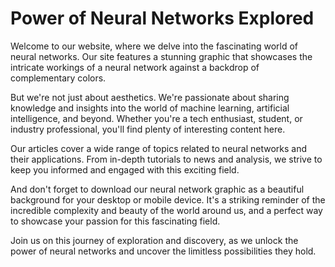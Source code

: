 <!--font:Poppins-->

# Power of Neural Networks Explored

Welcome to our website, where we delve into the fascinating world of neural networks. Our site features a stunning graphic that showcases the intricate workings of a neural network against a backdrop of complementary colors.

But we're not just about aesthetics. We're passionate about sharing knowledge and insights into the world of machine learning, artificial intelligence, and beyond. Whether you're a tech enthusiast, student, or industry professional, you'll find plenty of interesting content here.

Our articles cover a wide range of topics related to neural networks and their applications. From in-depth tutorials to news and analysis, we strive to keep you informed and engaged with this exciting field.

And don't forget to download our neural network graphic as a beautiful background for your desktop or mobile device. It's a striking reminder of the incredible complexity and beauty of the world around us, and a perfect way to showcase your passion for this fascinating field.

Join us on this journey of exploration and discovery, as we unlock the power of neural networks and uncover the limitless possibilities they hold.

<!--

Write me markdown content of website with wallpaper:

"A wallpaper with a simple graphic of a neural network, against a background of complementary colors."

The header of the page should not be copy of the text but rather a real content of the website which is using this wallpaper.


---


# Neural Network Wallpaper

Welcome to our website featuring a simple yet eye-catching wallpaper of a neural network. The wallpaper showcases the intricate workings of a neural network against a background of complementary colors, making it the perfect addition to your desktop or mobile device.

Whether you're a computer science enthusiast, a tech professional, or simply someone who appreciates beautiful design, this wallpaper is sure to impress. Its clean lines and minimalist style make it suitable for any setting, from a busy office to a cozy home workspace.

So why wait? Download our neural network wallpaper today and add some style to your digital life!


---


Heading should not include word "wallpaper". The website should not be about the wallpaper itself, wallpaper is just a related background, rewrite whole content.


---


# Explore the Beauty of Neural Networks

Our website features a stunning graphic of a neural network set against a backdrop of complementary colors. This intricate design is the perfect addition to any desktop or mobile device, providing a beautiful and eye-catching background for your digital life.

But our site is about more than just aesthetics. We're passionate about exploring the fascinating world of neural networks and the incredible things they can do. From machine learning to artificial intelligence, these complex systems are revolutionizing the way we think about technology and its possibilities.

So take some time to explore our site and learn more about the power of neural networks. Whether you're a tech professional, a student, or simply someone who loves to stay up-to-date on the latest developments in science and technology, you'll find plenty of interesting content here.

And don't forget to download our neural network graphic as a background for your device. It's a beautiful reminder of the incredible complexity and beauty of the world around us.


---


Heading is too long, rewrite whole content.


---


# Discover the Fascinating World of Neural Networks

Our website is dedicated to exploring the incredible power and potential of neural networks. At the heart of our site is a stunning graphic that showcases the intricate workings of a neural network against a backdrop of complementary colors.

But we're not just about aesthetics. We're passionate about sharing knowledge and insights into the world of machine learning, artificial intelligence, and beyond. Whether you're a seasoned tech professional or simply curious about the latest developments in science and technology, you'll find plenty of interesting content here.

From in-depth articles and tutorials to news and analysis, we cover a wide range of topics related to neural networks and their applications. Our goal is to help you stay informed and engaged with this exciting field, whether you're a student, researcher, or industry professional.

And of course, don't forget to download our neural network graphic as a beautiful background for your desktop or mobile device. It's a striking reminder of the incredible complexity and beauty of the world around us, and a perfect way to showcase your passion for this fascinating field.


---


Heading is too long, rewrite whole content.


---


# Exploring the Power of Neural Networks

Welcome to our website, where we delve into the fascinating world of neural networks. Our site features a stunning graphic that showcases the intricate workings of a neural network against a backdrop of complementary colors.

But we're not just about aesthetics. We're passionate about sharing knowledge and insights into the world of machine learning, artificial intelligence, and beyond. Whether you're a tech enthusiast, student, or industry professional, you'll find plenty of interesting content here.

Our articles cover a wide range of topics related to neural networks and their applications. From in-depth tutorials to news and analysis, we strive to keep you informed and engaged with this exciting field.

And don't forget to download our neural network graphic as a beautiful background for your desktop or mobile device. It's a striking reminder of the incredible complexity and beauty of the world around us, and a perfect way to showcase your passion for this fascinating field.

Join us on this journey of exploration and discovery, as we unlock the power of neural networks and uncover the limitless possibilities they hold.


---


Write me a Google font which is best fitting for the website.

Pick from the list:
- Open Sans
- Lato
- Inter
- Roboto
- Lobster
- Exo 2
- Futura
- Great Vibes
- IBM Plex Sans
- Poppins
- Playfair Display
- Raleway
- Orbitron
- Montserrat
- Dancing Script
- Barlow Condensed
- Alegreya


Write just the font name nothing else.


---


Poppins

-->
